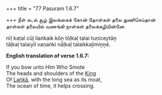 +++
title = "77 Pasuram 1.6.7"

+++
நீள் கடல் சூழ் இலங்கைக் கோன் தோள்கள் தலை துணிசெய்தான்  
தாள்கள் தலையில் வணங்கி நாள்கள் தலைக்கழிமின்னே.

nīḷ kaṭal cūḻ ilaṅkaik kōṉ tōḷkaḷ talai tuṇiceytāṉ  
tāḷkaḷ talaiyil vaṇaṅki nāḷkaḷ talaikkaḻimiṉṉē.

**English translation of verse 1.6.7:**

If you bow unto Him Who Smote  
The heads and shoulders of the [King](/definition/king#history "show King definitions")  
Of [Laṅkā](/definition/lanka#vaishnavism "show Laṅkā definitions"), with the long sea as its moat,  
The ocean of time, it helps crossing.


